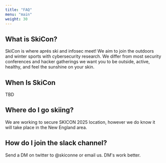 ```yaml
---
title: "FAQ"
menu: "main"
weight: 30
---
```


## What is SkiCon?

SkiCon is where aprés ski and infosec meet!  We aim to join the outdoors and winter sports with cybersecurity research. We differ from most security conferences and hacker gatherings we want you to be outside, active, healthy, and feel the sunshine on your skin.

## When Is SkiCon

TBD

## Where do I go skiing?

We are working to secure SKICON 2025 location, however we do know it will take place in the New England area. 

## How do I join the slack channel?

Send a DM on twitter to @skiconne or email us. DM's work better.
